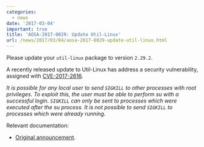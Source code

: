 ```yaml
---
categories:
  - news
date: '2017-03-04'
important: true
title: 'AOSA-2017-0029: Update Util-Linux'
url: /news/2017/03/04/aosa-2017-0029-update-util-linux.html
---
```



Please update your `util-linux` package to version `2.29.2`.

A recently released update to Util-Linux has address a security vulnerability, assigned with [CVE-2017-2616](https://cve.mitre.org/cgi-bin/cvename.cgi?name=CVE-2017-2616).

*It is possible for any local user to send `SIGKILL` to other processes with root privileges. To exploit this, the user must be able to perform su with a successful login. `SIGKILL` can only be sent to processes which were executed after the su process. It is not possible to send `SIGKILL` to processes which were already running.*

Relevant documentation:

- [Original announcement](http://seclists.org/oss-sec/2017/q1/474).